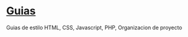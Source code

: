 # [Guias](https://github.com/NoriCode/Guias/wiki)
Guias de estilo HTML, CSS, Javascript, PHP, Organizacion de proyecto
